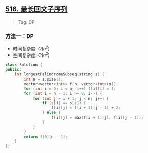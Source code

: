 ## [516. 最长回文子序列](https://leetcode.cn/problems/longest-palindromic-subsequence/description/)

> Tag: DP

### 方法一：DP
* 时间复杂度: ${O(n^2)}$
* 空间复杂度: ${O(n^2)}$
```cpp
class Solution {
public:
    int longestPalindromeSubseq(string s) {
        int n = s.size();
        vector<vector<int>> f(n, vector<int>(n));
        for (int i = 0; i < n; i++) f[i][i] = 1;
        for (int i = n - 1; i >= 0; i--) {
            for (int j = i + 1; j < n; j++) {
                if (s[i] == s[j]) {
                    f[i][j] = f[i + 1][j - 1] + 2;
                } else {
                    f[i][j] = max(f[i + 1][j], f[i][j - 1]);
                }
            }
        }
        return f[0][n - 1];
    }
};
```
